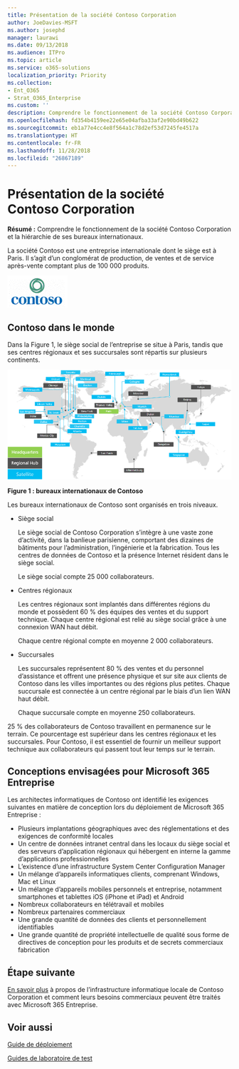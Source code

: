 ```yaml
---
title: Présentation de la société Contoso Corporation
author: JoeDavies-MSFT
ms.author: josephd
manager: laurawi
ms.date: 09/13/2018
ms.audience: ITPro
ms.topic: article
ms.service: o365-solutions
localization_priority: Priority
ms.collection:
- Ent_O365
- Strat_O365_Enterprise
ms.custom: ''
description: Comprendre le fonctionnement de la société Contoso Corporation et la hiérarchie de ses bureaux internationaux.
ms.openlocfilehash: fd354b4159ee22e65e04afba33af2e90bd49b622
ms.sourcegitcommit: eb1a77e4cc4e8f564a1c78d2ef53d7245fe4517a
ms.translationtype: HT
ms.contentlocale: fr-FR
ms.lasthandoff: 11/28/2018
ms.locfileid: "26867189"
---
```

# <a name="overview-of-the-contoso-corporation"></a>Présentation de la société Contoso Corporation

**Résumé :** Comprendre le fonctionnement de la société Contoso Corporation et la hiérarchie de ses bureaux internationaux.

La société Contoso est une entreprise internationale dont le siège est à Paris. Il s’agit d’un conglomérat de production, de ventes et de service après-vente comptant plus de 100 000 produits.

![](./media/contoso-overview/contoso-icon.png)

## <a name="contoso-around-the-world"></a>Contoso dans le monde

Dans la Figure 1, le siège social de l’entreprise se situe à Paris, tandis que ses centres régionaux et ses succursales sont répartis sur plusieurs continents.

![](./media/contoso-overview/contoso-overview-fig1.png)

**Figure 1 : bureaux internationaux de Contoso**
 
Les bureaux internationaux de Contoso sont organisés en trois niveaux.

- Siège social

  Le siège social de Contoso Corporation s’intègre à une vaste zone d’activité, dans la banlieue parisienne, comportant des dizaines de bâtiments pour l’administration, l’ingénierie et la fabrication. Tous les centres de données de Contoso et la présence Internet résident dans le siège social.

  Le siège social compte 25 000 collaborateurs.

- Centres régionaux

  Les centres régionaux sont implantés dans différentes régions du monde et possèdent 60 % des équipes des ventes et du support technique. Chaque centre régional est relié au siège social grâce à une connexion WAN haut débit. 

  Chaque centre régional compte en moyenne 2 000 collaborateurs.

- Succursales

  Les succursales représentent 80 % des ventes et du personnel d’assistance et offrent une présence physique et sur site aux clients de Contoso dans les villes importantes ou des régions plus petites. Chaque succursale est connectée à un centre régional par le biais d’un lien WAN haut débit.

  Chaque succursale compte en moyenne 250 collaborateurs.

25 % des collaborateurs de Contoso travaillent en permanence sur le terrain. Ce pourcentage est supérieur dans les centres régionaux et les succursales.
Pour Contoso, il est essentiel de fournir un meilleur support technique aux collaborateurs qui passent tout leur temps sur le terrain.

## <a name="design-considerations-for-microsoft-365-enterprise"></a>Conceptions envisagées pour Microsoft 365 Entreprise

Les architectes informatiques de Contoso ont identifié les exigences suivantes en matière de conception lors du déploiement de Microsoft 365 Entreprise : 

- Plusieurs implantations géographiques avec des réglementations et des exigences de conformité locales
- Un centre de données intranet central dans les locaux du siège social et des serveurs d’application régionaux qui hébergent en interne la gamme d’applications professionnelles
- L’existence d’une infrastructure System Center Configuration Manager
- Un mélange d’appareils informatiques clients, comprenant Windows, Mac et Linux
- Un mélange d’appareils mobiles personnels et entreprise, notamment smartphones et tablettes iOS (iPhone et iPad) et Android
- Nombreux collaborateurs en télétravail et mobiles
- Nombreux partenaires commerciaux
- Une grande quantité de données des clients et personnellement identifiables
- Une grande quantité de propriété intellectuelle de qualité sous forme de directives de conception pour les produits et de secrets commerciaux fabrication

## <a name="next-step"></a>Étape suivante

[En savoir plus](contoso-infra-needs.md) à propos de l’infrastructure informatique locale de Contoso Corporation et comment leurs besoins commerciaux peuvent être traités avec Microsoft 365 Entreprise.

## <a name="see-also"></a>Voir aussi

[Guide de déploiement](deploy-microsoft-365-enterprise.md)

[Guides de laboratoire de test](m365-enterprise-test-lab-guides.md)



